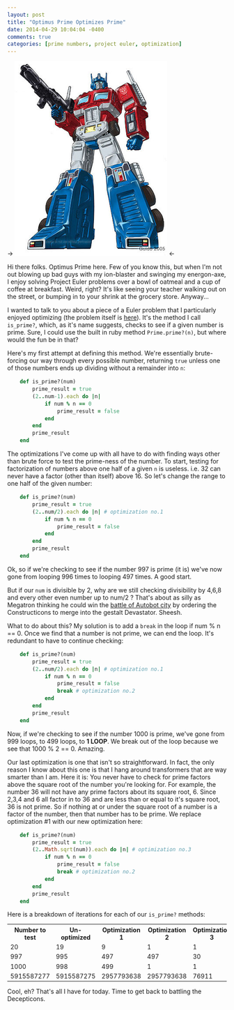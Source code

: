 ```yaml
---
layout: post
title: "Optimus Prime Optimizes Prime"
date: 2014-04-29 10:04:04 -0400
comments: true
categories: [prime numbers, project euler, optimization]
---
```

-> ![Optimus Prime](/images/optimus.jpg) <-

Hi there folks. Optimus Prime here. Few of you know this, but when I'm not out blowing up bad guys with my ion-blaster and swinging my energon-axe, I enjoy solving Project Euler problems over a bowl of oatmeal and a cup of coffee at breakfast. Weird, right? It's like seeing your teacher walking out on the street, or bumping in to your shrink at the grocery store. Anyway...

I wanted to talk to you about a piece of a Euler problem that I particularly enjoyed optimizing (the problem itself is [here](https://projecteuler.net/problem=10)). It's the method I call `is_prime?`, which, as it's name suggests, checks to see if a given number is prime. Sure, I could use the built in ruby method `Prime.prime?(n)`, but where would the fun be in that?

<!-- more -->

Here's my first attempt at defining this method. We're essentially brute-forcing our way through every possible number, returning `true` unless one of those numbers ends up dividing without a remainder into `n`:

```ruby
	def is_prime?(num)
		prime_result = true
		(2..num-1).each do |n|
			if num % n == 0
				prime_result = false
			end
		end
		prime_result
	end
```
The optimizations I've come up with all have to do with finding ways other than brute force to test the prime-ness of the number. To start, testing for factorization of numbers above one half of a given `n` is useless. i.e. 32 can never have a factor (other than itself) above 16. So let's change the range to one half of the given number:

```ruby
	def is_prime?(num)
		prime_result = true
		(2..num/2).each do |n| # optimization no.1
			if num % n == 0
				prime_result = false
			end
		end
		prime_result
	end
```

Ok, so if we're checking to see if the number 997 is prime (it is) we've now gone from looping 996 times to looping 497 times. A good start.

But if our `num` is divisible by 2, why are we still checking divisibility by 4,6,8 and every other even number up to num/2 ? That's about as silly as Megatron thinking he could win the [battle of Autobot city](http://tfwiki.net/wiki/Battle_of_Autobot_City) by ordering the Constructicons to merge into the gestalt Devastator. Sheesh.

What to do about this? My solution is to add a `break` in the loop if num % n == 0. Once we find that a number is not prime, we can end the loop. It's redundant to have to continue checking:

```ruby
	def is_prime?(num)
		prime_result = true
		(2..num/2).each do |n| # optimization no.1
			if num % n == 0
				prime_result = false
				break # optimization no.2
			end
		end
		prime_result
	end
```

Now, if we're checking to see if the number 1000 is prime, we've gone from 999 loops, to 499 loops, to <b>1 LOOP</b>. We break out of the loop because we see that 1000 % 2 == 0. Amazing.

Our last optimization is one that isn't so straightforward. In fact, the only reason I know about this one is that I hang around transformers that are way smarter than I am. Here it is: You never have to check for prime factors above the square root of the number you're looking for. For example, the number 36 will not have any prime factors about its square root, 6. Since 2,3,4 and 6 all factor in to 36 and are less than or equal to it's square root, 36 is not prime. So if nothing at or under the square root of a number is a factor of the number, then that number has to be prime. We replace optimization #1 with our new optimization here:

```ruby
	def is_prime?(num)
		prime_result = true
		(2..Math.sqrt(num)).each do |n| # optimization no.3
			if num % n == 0
				prime_result = false
				break # optimization no.2
			end
		end
		prime_result
	end
```

Here is a breakdown of iterations for each of our `is_prime?` methods:

<table class='table table-hover'>
	<tr>
		<th>Number to test</th>
		<th>Un-optimized</th>
		<th>Optimization 1</th>
		<th>Optimization 2</th>
		<th>Optimization 3</th>
	</tr>
		<td>20</td>
		<td>19</td>
		<td>9</td>
		<td>1</td>
		<td>1</td>
	<tr>
	</tr>
		<td>997</td>
		<td>995</td>
		<td>497</td>
		<td>497</td>
		<td>30</td>
	<tr>
	</tr>
		<td>1000</td>
		<td>998</td>
		<td>499</td>
		<td>1</td>
		<td>1</td>
	<tr>
	</tr>
		<td>5915587277</td>
		<td>5915587275</td>
		<td>2957793638</td>
		<td>2957793638</td>
		<td>76911</td>
	<tr>
</table>


Cool, eh? That's all I have for today. Time to get back to battling the Decepticons.